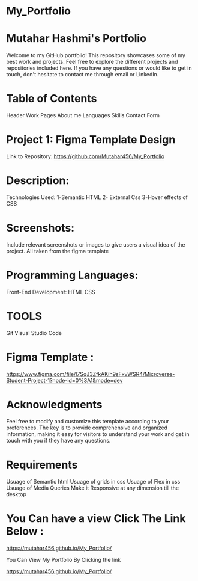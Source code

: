 # My_Portfolio

# Mutahar Hashmi's Portfolio

Welcome to my GitHub portfolio! This repository showcases some of my best work and projects. Feel free to explore the different projects and repositories included here. If you have any questions or would like to get in touch, don't hesitate to contact me through email or LinkedIn.

# Table of Contents
Header
Work Pages
About me
Languages
Skills
Contact Form 


# Project 1: Figma Template Design
Link to Repository:
https://github.com/Mutahar456/My_Portfolio


# Description: 
Technologies Used: 
1-Semantic HTML
2- External Css 
3-Hover effects of CSS

# Screenshots: 

Include relevant screenshots or images to give users a visual idea of the project.
All taken from the figma template 

# Programming Languages:
Front-End Development:
HTML
CSS

# TOOLS
Git
Visual Studio Code

# Figma Template :
https://www.figma.com/file/l7SqJ3ZfkAKih9sFxvWSR4/Microverse-Student-Project-1?node-id=0%3A1&mode=dev

# Acknowledgments
Feel free to modify and customize this template according to your preferences. The key is to provide comprehensive and organized information, making it easy for visitors to understand your work and get in touch with you if they have any questions.

# Requirements
Usuage of Semantic html
Usuage of grids in css
Usuage of Flex in css
Usuage of Media Queries 
Make it Responsive at any dimension till the desktop 

# You Can have a view Click The Link Below :

https://mutahar456.github.io/My_Portfolio/














You Can View My Portfolio By Clicking the link


https://mutahar456.github.io/My_Portfolio/
